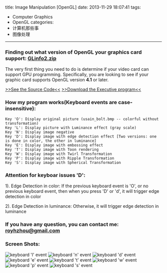 title: Image Manipulation [OpenGL]
date: 2013-11-29 18:07:41
tags:
  - Computer Graphics
  - OpenGL
categories:
  - 计算机那些事
  - 图像处理
---

### Finding out what version of OpenGL your graphics card support: [GLinfo2.zip](https://dn-myblog.qbox.me/demo/ComputerGraphics/GLinfo2.zip)
The very first thing you need to do is determine if your video card can support GPU programming. Specifically, you are looking to see if your graphic card supports OpenGL version **4.1** or later.

[>>See the Source Code<<](https://github.com/zhouhao/CS543-Computer-Graphics-Course-Project/tree/master/HW5)
[>>Download the Executive program<<](https://dn-myblog.qbox.me/demo/ComputerGraphics/Image_Manipulation.zip)
<!-- more -->
### How my program works(Keyboard events are case-insensitive):
```
Key 'O': Display original picture (usain_bolt.bmp -- colorful without transformation)
Key 'L': Display picture with Luminance effect (gray scale)
Key 'N': Display image negative
Key 'D': Display image with edge detection effect [Two versions: one is done in color, the other in luminance]
Key 'E': Display image with embossing effect
Key 'T': Display image with Toon rendering
Key 'W': Display image with Twirl Transformation
Key 'P': Display image with Ripple Transformation
Key 'S': Display image with Spherical Transformation
```
### Attention for keyboar issues 'D':
1). Edge Detection in color:       If the previous keyboard event is 'O', or no previous keyboard event, then when you press 'D' or 'd', it will trigger edge detection in color

2). Edge Detection in luminance:   Otherwise, it will trigger edge detection in luminance

### If you have any question, you can contact me: <a href="mailto:royhzhou@gmail.com">royhzhou@gmail.com</a>

### Screen Shots:
![keyboard 'l' event](https://dn-myblog.qbox.me/img/blog/OpenGL/hw5/2.PNG "Luminance effect")
![keyboard 'n' event](https://dn-myblog.qbox.me/img/blog/OpenGL/hw5/3.PNG "negative effect")
![keyboard 'd' event](https://dn-myblog.qbox.me/img/blog/OpenGL/hw5/4.PNG "edge detection effect")
![keyboard 'e' event](https://dn-myblog.qbox.me/img/blog/OpenGL/hw5/5.PNG "embossing effect")
![keyboard 't' event](https://dn-myblog.qbox.me/img/blog/OpenGL/hw5/6.PNG "Toon rendering")
![keyboard 'w' event](https://dn-myblog.qbox.me/img/blog/OpenGL/hw5/7.PNG "Twirl Transformation")
![keyboard 'p' event](https://dn-myblog.qbox.me/img/blog/OpenGL/hw5/8.PNG "Ripple Transformation")
![keyboard 's' event](https://dn-myblog.qbox.me/img/blog/OpenGL/hw5/9.PNG "Spherical Transformation")
